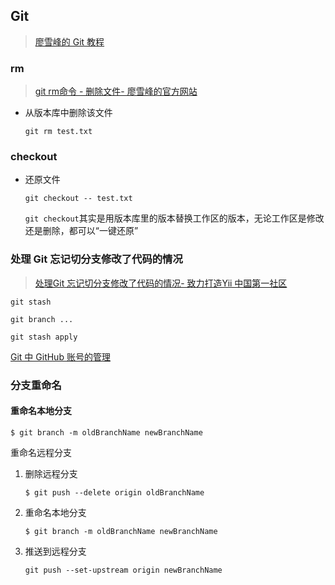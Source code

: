 ## Git 

> [廖雪峰的 Git 教程](<https://xiaosheng.me/ebook/git-tutorial/index.html>)

### rm

> [git rm命令 - 删除文件- 廖雪峰的官方网站](https://www.liaoxuefeng.com/wiki/0013739516305929606dd18361248578c67b8067c8c017b000/0013758392816224cafd33c44b4451887cc941e6716805c000)

- 从版本库中删除该文件

  ```shell
  git rm test.txt
  ```

  

### checkout

- 还原文件

  ```shell
  git checkout -- test.txt
  ```

  `git checkout`其实是用版本库里的版本替换工作区的版本，无论工作区是修改还是删除，都可以“一键还原”

### 处理 Git 忘记切分支修改了代码的情况

> [处理Git 忘记切分支修改了代码的情况- 致力打造Yii 中国第一社区](https://getyii.com/topic/240)

```shell
git stash

git branch ...

git stash apply
```



[Git 中 GitHub 账号的管理](https://libo9527.github.io/2019/06/22/Account-Management-in-Git/)

### 分支重命名

#### 重命名本地分支

```shell
$ git branch -m oldBranchName newBranchName
```

重命名远程分支

1. 删除远程分支

   ```shell
   $ git push --delete origin oldBranchName
   ```

2. 重命名本地分支

   ```shell
   $ git branch -m oldBranchName newBranchName
   ```

3. 推送到远程分支

   ```shell
   git push --set-upstream origin newBranchName
   ```

   